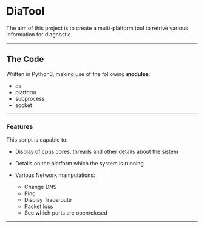 # DiaTool

The aim of this project is to create a multi-platform tool to retrive various information for diagnostic.

___

## The Code

Written in Python3, making use of the following **modules**:

- os
- platform
- subprocess
- socket

___

### Features

This script is capable to:

- Display of cpus cores, threads and other details about the sistem
- Details on the platform which the system is running
- Various Network manipulations:

  - Change DNS
  - Ping
  - Display Traceroute
  - Packet loss
  - See which ports are open/closed 
  
---
